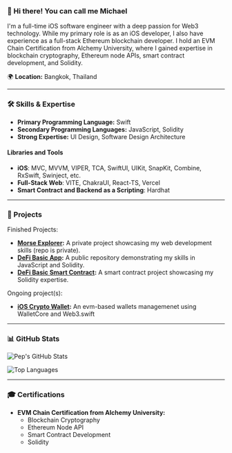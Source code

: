 
### 👋 Hi there! You can call me Michael

I'm a full-time iOS software engineer with a deep passion for Web3 technology. While my primary role is as an iOS developer, I also have experience as a full-stack Ethereum blockchain developer. I hold an EVM Chain Certification from Alchemy University, where I gained expertise in blockchain cryptography, Ethereum node APIs, smart contract development, and Solidity.

🌍 **Location:** Bangkok, Thailand

---

### 🛠️ Skills & Expertise

- **Primary Programming Language:** Swift
- **Secondary Programming Languages:** JavaScript, Solidity
- **Strong Expertise:** UI Design, Software Design Architecture

#### Libraries and Tools

- **iOS**: MVC, MVVM, VIPER, TCA, SwiftUI, UIKit, SnapKit, Combine, RxSwift, Swinject, etc.
- **Full-Stack Web**: VITE, ChakraUI, React-TS, Vercel
- **Smart Contract and Backend as a Scripting**: Hardhat

---

### 🚀 Projects

Finished Projects:
- **[Morse Explorer](https://morse-explorer.vercel.app/):** A private project showcasing my web development skills (repo is private).
- **[DeFi Basic App](https://github.com/akaMiWP/defi-basic-app):** A public repository demonstrating my skills in JavaScript and Solidity.
- **[DeFi Basic Smart Contract](https://github.com/akaMiWP/defi-basic-smart-contract):** A smart contract project showcasing my Solidity expertise.

Ongoing project(s):
- **[iOS Crypto Wallet](https://github.com/akaMiWP/crypto-wallet):** An evm-based wallets managemenet using WalletCore and Web3.swift

---

### 📊 GitHub Stats

![Pep's GitHub Stats](https://github-readme-stats.vercel.app/api?username=akaMiWP&show_icons=true&theme=tokyonight)

![Top Languages](https://github-readme-stats.vercel.app/api/top-langs/?username=akaMiWP&layout=compact&theme=tokyonight)

---

### 🎓 Certifications

- **EVM Chain Certification from Alchemy University:**
  - Blockchain Cryptography
  - Ethereum Node API
  - Smart Contract Development
  - Solidity
